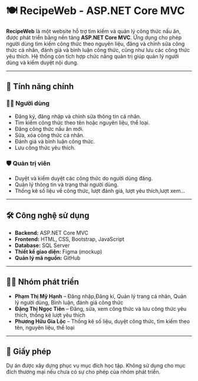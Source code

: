 # 🍽️ RecipeWeb - ASP.NET Core MVC

**RecipeWeb** là một website hỗ trợ tìm kiếm và quản lý công thức nấu ăn, được phát triển bằng nền tảng **ASP.NET Core MVC**. Ứng dụng cho phép người dùng tìm kiếm công thức theo nguyên liệu, đăng và chỉnh sửa công thức cá nhân, đánh giá và bình luận công thức, cũng như lưu các công thức yêu thích. Hệ thống còn tích hợp chức năng quản trị giúp quản lý người dùng và kiểm duyệt nội dung.

---

## 🚀 Tính năng chính

### 👨‍🍳 Người dùng
- Đăng ký, đăng nhập và chỉnh sửa thông tin cá nhân.
- Tìm kiếm công thức theo tên hoặc nguyên liệu, thể loại.
- Đăng công thức nấu ăn mới.
- Sửa, xóa công thức cá nhân.
- Đánh giá và bình luận công thức.
- Lưu công thức yêu thích.

### 🛡️ Quản trị viên
- Duyệt và kiểm duyệt các công thức do người dùng đăng.
- Quản lý thông tin và trạng thái người dùng.
- Thống kê số liệu về công thức, lượt đánh giá, lượt yêu thích,lượt xem...

---

## 🛠️ Công nghệ sử dụng

- **Backend:** ASP.NET Core MVC  
- **Frontend:** HTML, CSS, Bootstrap, JavaScript  
- **Database:** SQL Server  
- **Thiết kế giao diện:** Figma (mockup)  
- **Quản lý mã nguồn:** GitHub  

---

## 🧑‍💻 Nhóm phát triển

- **Phạm Thị Mỹ Hạnh** – Đăng nhập,Đăng kí, Quản lý trang cá nhân, Quản lý người dùng, Bình luận, đánh giá công thức 
- **Đặng Thị Ngọc Tiên** – Đăng, sửa, xem công thức và lưu công thức yêu thích, thống kê lượt yêu thích 
- **Phương Hữu Gia Lộc** – Thống kê số liệu, duyệt công thức, tìm kiếm theo tên, nguyên liệu, thể loại  

---

## 📃 Giấy phép

Dự án được xây dựng phục vụ mục đích học tập. Không sử dụng cho mục đích thương mại nếu chưa có sự cho phép của nhóm phát triển.
